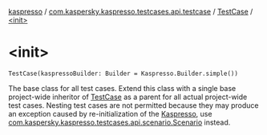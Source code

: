 [kaspresso](../../index.md) / [com.kaspersky.kaspresso.testcases.api.testcase](../index.md) / [TestCase](index.md) / [&lt;init&gt;](./-init-.md)

# &lt;init&gt;

`TestCase(kaspressoBuilder: Builder = Kaspresso.Builder.simple())`

The base class for all test cases. Extend this class with a single base project-wide inheritor of [TestCase](index.md) as a
parent for all actual project-wide test cases. Nesting test cases are not permitted because they may produce an
exception caused by re-initialization of the [Kaspresso](../../com.kaspersky.kaspresso.kaspresso/-kaspresso/index.md), use
[com.kaspersky.kaspresso.testcases.api.scenario.Scenario](../../com.kaspersky.kaspresso.testcases.api.scenario/-scenario/index.md) instead.

